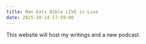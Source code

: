 ```yaml
---
title: Man Eats Bible LIVE is Live
date: 2025-10-14 17:59:00
---
```


This website will host my writings and a new podcast.